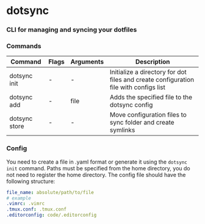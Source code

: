 # dotsync

### CLI for managing and syncing your dotfiles

### Commands

| Command      | Flags | Arguments | Description |
| ------------ | ----- | --------- | --------- |
| dotsync init | - | - |Initialize a directory for dot files and create configuration file with configs list|
| dotsync add | - | file |Adds the specified file to the dotsync config|
| dotsync store | - | - |Move configuration files to sync folder and create symlinks|


### Config
You need to create a file in .yaml format or generate it using the `dotsync init` command.
Paths must be specified from the home directory, you do not need to register the home directory.
The config file should have the following structure:

```yaml 
file_name: absolute/path/to/file
# example
.vimrc: .vimrc
.tmux.conf: .tmux.conf
.editorconfig: code/.editorconfig
```
